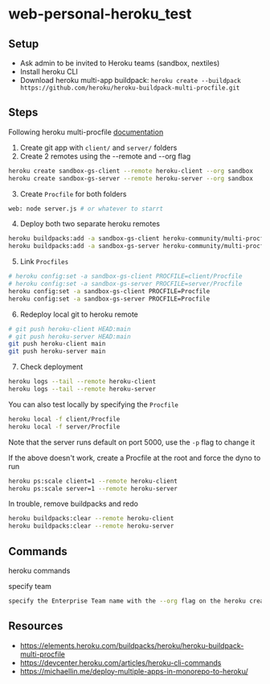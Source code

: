 # web-personal-heroku_test

## Setup

- Ask admin to be invited to Heroku teams (sandbox, nextiles)
- Install heroku CLI
- Download heroku multi-app buildpack: `heroku create --buildpack https://github.com/heroku/heroku-buildpack-multi-procfile.git`

## Steps

Following heroku multi-procfile [documentation](https://elements.heroku.com/buildpacks/heroku/heroku-buildpack-multi-procfile)

1. Create git app with `client/` and `server/` folders
2. Create 2 remotes using the --remote and --org flag
```bash
heroku create sandbox-gs-client --remote heroku-client --org sandbox
heroku create sandbox-gs-server --remote heroku-server --org sandbox
```
3. Create `Procfile` for both folders
```bash
web: node server.js # or whatever to starrt
```
4. Deploy both two separate heroku remotes
```bash
heroku buildpacks:add -a sandbox-gs-client heroku-community/multi-procfile --remote heroku-client
heroku buildpacks:add -a sandbox-gs-server heroku-community/multi-procfile --remote heroku-server
```
5. Link `Procfiles`
```bash
# heroku config:set -a sandbox-gs-client PROCFILE=client/Procfile
# heroku config:set -a sandbox-gs-server PROCFILE=server/Procfile
heroku config:set -a sandbox-gs-client PROCFILE=Procfile
heroku config:set -a sandbox-gs-server PROCFILE=Procfile
```
6. Redeploy local git to heroku remote
```bash
# git push heroku-client HEAD:main
# git push heroku-server HEAD:main
git push heroku-client main
git push heroku-server main
```
7. Check deployment
```bash
heroku logs --tail --remote heroku-client
heroku logs --tail --remote heroku-server
```

You can also test locally by specifying the `Procfile`

```bash
heroku local -f client/Procfile
heroku local -f server/Procfile
```

Note that the server runs default on port 5000, use the `-p` flag to change it

If the above doesn't work, create a Procfile at the root and force the dyno to run

```bash
heroku ps:scale client=1 --remote heroku-client
heroku ps:scale server=1 --remote heroku-server
```

In trouble, remove buildpacks and redo

```bash
heroku buildpacks:clear --remote heroku-client
heroku buildpacks:clear --remote heroku-server
```

## Commands

heroku commands

specify team

```bash
specify the Enterprise Team name with the --org flag on the heroku create command
```

## Resources
- https://elements.heroku.com/buildpacks/heroku/heroku-buildpack-multi-procfile
- https://devcenter.heroku.com/articles/heroku-cli-commands
- https://michaellin.me/deploy-multiple-apps-in-monorepo-to-heroku/
